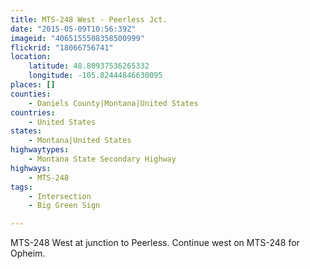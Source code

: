 ```yaml
---
title: MTS-248 West - Peerless Jct.
date: "2015-05-09T10:56:39Z"
imageid: "4065155508358500999"
flickrid: "18066756741"
location:
    latitude: 48.80937536265332
    longitude: -105.82444846630095
places: []
counties:
    - Daniels County|Montana|United States
countries:
    - United States
states:
    - Montana|United States
highwaytypes:
    - Montana State Secondary Highway
highways:
    - MTS-248
tags:
    - Intersection
    - Big Green Sign

---
```

MTS-248 West at junction to Peerless.  Continue west on MTS-248 for Opheim.